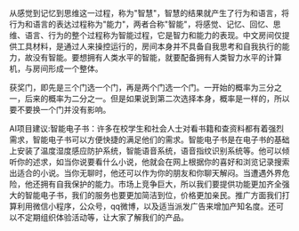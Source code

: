 从感觉到记忆到思维这一过程，称为"智慧"，智慧的结果就产生了行为和语言，将行为和语言的表达过程称为"能力"，两者合称"智能"，将感觉、记忆、回忆、思维、语言、行为的整个过程称为智能过程，它是智力和能力的表现。中文房间仅提供工具材料，是通过人来操控运行的，房间本身并不具备自我思考和自我执行的能力，故没有智能。要想拥有人类水平的智能，就要配备拥有人类智力水平的计算机，与房间形成一个整体。

获奖门，即先是三个门选一个门，再是两个门选一个门。一开始的概率为三分之一，后来的概率为二分之一。但是如果说到第二次选择本身，概率是一样的，所以要不要换一个门并没有影响。

AI项目建议:智能电子书：许多在校学生和社会人士对看书籍和查资料都有着强烈需求，智能电子书可以方便快捷的满足他们的需求。智能电子书是在电子书的基础上安装了温度湿度感应防护系统，智能语音系统，语音指纹识别系统等。他可以倾听你的述求，如当你说要看什么小说，他就会在网上根据你的喜好和浏览记录搜索出适合的小说。当你无聊时，他还可以作为你的朋友和你聊天解闷。当遭遇外界危险，他还拥有自我保护的能力。市场上竞争巨大，所以我们要提供功能更加齐全强大的智能电子书，我们的服务也要更加简洁到位，价格更加亲民。推广方面我们打算利用微信小程序，公众号，qq微博，以及适当派发广告来增加产知名度。还可以不定期组织体验活动等，让大家了解我们的产品。
